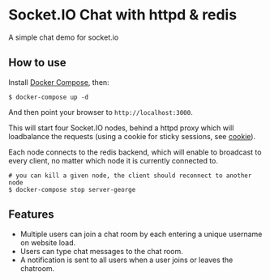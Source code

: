 
# Socket.IO Chat with httpd & redis

A simple chat demo for socket.io

## How to use

Install [Docker Compose](https://docs.docker.com/compose/install/), then:

```
$ docker-compose up -d
```

And then point your browser to `http://localhost:3000`.

This will start four Socket.IO nodes, behind a httpd proxy which will loadbalance the requests (using a cookie for sticky sessions, see [cookie](http://httpd.apache.org/docs/2.4/fr/mod/mod_proxy_balancer.html)).

Each node connects to the redis backend, which will enable to broadcast to every client, no matter which node it is currently connected to.

```
# you can kill a given node, the client should reconnect to another node
$ docker-compose stop server-george
```

## Features

- Multiple users can join a chat room by each entering a unique username
on website load.
- Users can type chat messages to the chat room.
- A notification is sent to all users when a user joins or leaves
the chatroom.
